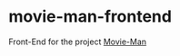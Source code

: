 # movie-man-frontend

Front-End for the project [Movie-Man](https://github.com/Buttersail/movie-man)
